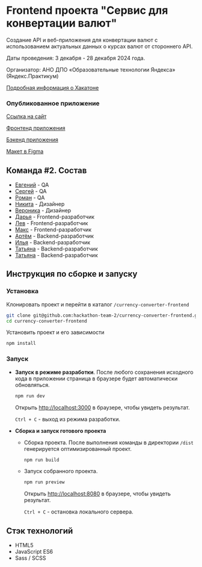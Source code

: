 # Frontend проекта "Сервис для конвертации валют"

Создание API и веб-приложения для конвертации валют с использованием актуальных данных о курсах валют от стороннего API.

Даты проведения: 3 декабря - 28 декабря 2024 года.

Организатор: АНО ДПО «Образовательные технологии Яндекса» (Яндекс.Практикум)

[Подробная информация о Хакатоне](https://docs.google.com/document/d/1nQz2IvNutPv28m0HGASbrWm13tV1RCPeAaySq19uk1w/edit?tab=t.0)

### Опубликованное приложение

[Ссылка на сайт](https://currency-converter-livid-alpha.vercel.app/)

[Фронтенд приложения](https://github.com/hackathon-team-2/currency-converter-frontend)

[Бэкенд приложения](https://github.com/hackathon-team-2/currency-converter-backend)

[Макет в Figma](https://www.figma.com/design/PHxF5BGFK2kv0NvCDQu1xE/%D0%9A%D0%BE%D0%BD%D0%B2%D0%B5%D1%80%D1%82%D0%B5%D1%80?node-id=1-3&t=hhRhzISQrox11Nxz-0)

## Команда #2. Состав

- [Евгений](https://t.me/E_Melnyk88) - QA
- [Сергей](https://t.me/SergueyQAengineer) - QA
- [Роман](https://t.me/r0meo_1) - QA
- [Никита](https://t.me/usermemme) - Дизайнер
- [Вероника](https://t.me/veronikagrineva) - Дизайнер
- [Дарья](https://t.me/darht_vadr) - Frontend-разработчик
- [Лев](https://t.me/LaskaYolo) - Frontend-разработчик
- [Макс](https://t.me/MaxRMNK) - Frontend-разработчик
- [Артём](https://t.me/artemmikh) - Backend-разработчик
- [Илья](https://t.me/Weddell_Den) - Backend-разработчик
- [Татьяна](https://t.me/tbelyashnikova) - Backend-разработчик
- [Татьяна](https://t.me/tatiana_ssharova) - Backend-разработчик

## Инструкция по сборке и запуску

### Установка

Клонировать проект и перейти в каталог `/currency-converter-frontend`

```bash
git clone git@github.com:hackathon-team-2/currency-converter-frontend.git
cd currency-converter-frontend
```

Установить проект и его зависимости

```bash
npm install
```

### Запуск

* **Запуск в режиме разработки**. После любого сохранения исходного кода в приложении страница в браузере будет автоматически обновляться.

  ```bash
  npm run dev
  ```

  Открыть [http://localhost:3000](http://localhost:3000) в браузере, чтобы увидеть результат.

  `Ctrl + C` - выход из режима разработки.

* **Сборка и запуск готового проекта**
  
  - Сборка проекта. После выполнения команды в директории `/dist` генерируется оптимизированный проект.

    ```bash
    npm run build
    ```

  - Запуск собранного проекта.

    ```bash
    npm run preview
    ```

    Открыть [http://localhost:8080](http://localhost:8080) в браузере, чтобы увидеть результат.

    `Ctrl + C` - остановка локального сервера.

## Стэк технологий

- HTML5
- JavaScript ES6
- Sass / SCSS
